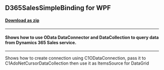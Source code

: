 ## D365SalesSimpleBinding for WPF
#### [Download as zip](https://downgit.github.io/#/home?url=https://github.com/GrapeCity/ComponentOne-Service-Components-Samples/tree/master/DataConnector/WPF/D365SalesSimpleBinding)
____
#### Shows how to use OData DataConnector and DataCollection to query data from Dynamics 365 Sales service.
____
Shows how to create connection using C1ODataConnection, pass it to C1AdoNetCursorDataCollection then use it as ItemsSource for DataGrid
